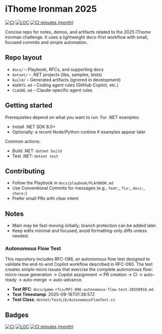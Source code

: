 # iThome Ironman 2025

[![CI](https://github.com/ApprenticeGC/ithome-ironman-2025/actions/workflows/ci.yml/badge.svg)](https://github.com/ApprenticeGC/ithome-ironman-2025/actions/workflows/ci.yml)
[![LOC](https://img.shields.io/endpoint?url=https://raw.githubusercontent.com/ApprenticeGC/ithome-ironman-2025/main/.github/badges/dotnet_game_loc.json)](./.github/badges/dotnet_game_loc.json)
[![CI minutes (month)](https://img.shields.io/endpoint?url=https://raw.githubusercontent.com/ApprenticeGC/ithome-ironman-2025/main/.github/badges/runner-usage.json)](https://github.com/ApprenticeGC/ithome-ironman-2025/actions/workflows/runner-usage-badge.yml)

Concise repo for notes, demos, and artifacts related to the 2025 iThome Ironman challenge. It uses a lightweight docs-first workflow with small, focused commits and simple automation.

## Repo layout

- `docs/` – Playbook, RFCs, and supporting docs
- `dotnet/` – .NET projects (libs, samples, tests)
- `build/` – Generated artifacts (ignored in development)
- `AGENTS.md` – Coding agent rules (GitHub Copilot, etc.)
- `CLAUDE.md` – Claude-specific agent rules

## Getting started

Prerequisites depend on what you want to run. For .NET examples:

- Install .NET SDK 8.0+
- Optionally: a recent Node/Python runtime if examples appear later

Common actions:

- Build .NET: `dotnet build`
- Test .NET: `dotnet test`

## Contributing

- Follow the Playbook in `docs/playbook/PLAYBOOK.md`
- Use Conventional Commits for messages (e.g., `feat:`, `fix:`, `docs:`, `chore:`)
- Prefer small PRs with clear intent

## Notes

- Main may be fast-moving initially; branch protection can be added later.
- Keep edits minimal and focused; avoid formatting-only diffs unless needed.

### Autonomous Flow Test

This repository includes RFC-096, an autonomous flow test designed to validate the end-to-end Copilot workflow described in RFC-090. The test creates simple micro issues that exercise the complete autonomous flow: micro-issue generation → Copilot assignment → PR creation → CI → auto-ready → auto-merge → auto-advance.

- **Test RFC**: `docs/game-rfcs/RFC-096-autonomous-flow-test-20250916.md`
- **Test Timestamp**: 2025-09-16T01:36:57Z  
- **Test Class**: `dotnet/TestLib/AutonomousFlowTest.cs`

## Badges

[![CI](https://github.com/ApprenticeGC/ithome-ironman-2025/actions/workflows/ci.yml/badge.svg)](https://github.com/ApprenticeGC/ithome-ironman-2025/actions/workflows/ci.yml)
[![LOC](https://img.shields.io/endpoint?url=https://raw.githubusercontent.com/ApprenticeGC/ithome-ironman-2025/main/.github/badges/dotnet_game_loc.json)](./.github/badges/dotnet_game_loc.json)
[![CI minutes (month)](https://img.shields.io/endpoint?url=https://raw.githubusercontent.com/ApprenticeGC/ithome-ironman-2025/main/.github/badges/runner-usage.json)](https://github.com/ApprenticeGC/ithome-ironman-2025/actions/workflows/runner-usage-badge.yml)
